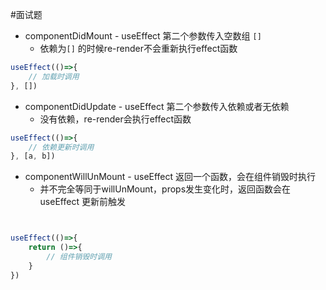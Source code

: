 #面试题 



- componentDidMount - useEffect 第二个参数传入空数组 `[]`
	- 依赖为`[]` 的时候re-render不会重新执行effect函数
```js
useEffect(()=>{
	// 加载时调用
}, [])
```
- componentDidUpdate - useEffect 第二个参数传入依赖或者无依赖
	- 没有依赖，re-render会执行effect函数
```js
useEffect(()=>{
	// 依赖更新时调用
}, [a, b])
```
- componentWillUnMount - useEffect 返回一个函数，会在组件销毁时执行
	- 并不完全等同于willUnMount，props发生变化时，返回函数会在useEffect 更新前触发
```js


useEffect(()=>{
	return ()=>{
		// 组件销毁时调用
	}
})
```